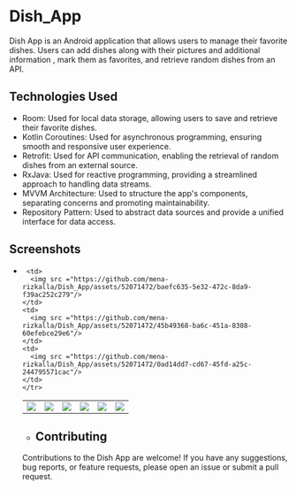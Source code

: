 # Dish_App
Dish App is an Android application that allows users to manage their favorite dishes. Users can add dishes along with their pictures and additional information
, mark them as favorites, and retrieve random dishes from an API.


## Technologies Used
- Room: Used for local data storage, allowing users to save and retrieve their favorite dishes.
- Kotlin Coroutines: Used for asynchronous programming, ensuring smooth and responsive user experience.
- Retrofit: Used for API communication, enabling the retrieval of random dishes from an external source.
- RxJava: Used for reactive programming, providing a streamlined approach to handling data streams.
- MVVM Architecture: Used to structure the app's components, separating concerns and promoting maintainability.
- Repository Pattern: Used to abstract data sources and provide a unified interface for data access.


## Screenshots

- <table align="center">
  <tr>
    <td> 
      <img src ="https://github.com/mena-rizkalla/Dish_App/assets/52071472/8f97c9d9-f605-426b-a528-447b601b4843"/>
    </td>
    <td>
      <img src ="https://github.com/mena-rizkalla/Dish_App/assets/52071472/db0ec7d7-1214-425e-8bff-89cbd5a21df3"/>
    </td>
    <td>
      <img src ="https://github.com/mena-rizkalla/Dish_App/assets/52071472/32af41fa-3841-45a6-943f-8ee7d1ed949a"/>
    </td>
    
 <td> 
      <img src ="https://github.com/mena-rizkalla/Dish_App/assets/52071472/c3a6ba4d-88f9-439c-a741-e6d622d30dd4"/>
    </td>
    <td>
      <img src ="https://github.com/mena-rizkalla/Dish_App/assets/52071472/6f6f9654-1545-42d4-b4a4-d81fbf29fbaf"/>
    </td>
    <td>
      <img src ="https://github.com/mena-rizkalla/Dish_App/assets/52071472/7353b6bd-0451-4023-91cc-0a7e48059fae"/>
    </td>

     <td> 
      <img src ="https://github.com/mena-rizkalla/Dish_App/assets/52071472/baefc635-5e32-472c-8da9-f39ac252c279"/>
    </td>
    <td>
      <img src ="https://github.com/mena-rizkalla/Dish_App/assets/52071472/45b49368-ba6c-451a-8308-60efebce29e6"/>
    </td>
    <td>
      <img src ="https://github.com/mena-rizkalla/Dish_App/assets/52071472/0ad14dd7-cd67-45fd-a25c-244795571cac"/>
    </td>
    </tr>
</table>


- ## Contributing

Contributions to the Dish App are welcome! If you have any suggestions, bug reports, or feature requests, please open an issue or submit a pull request.
